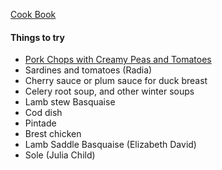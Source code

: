 [Cook Book](https://github.com/vmsmith/CookBook/blob/master/README.md)  

#### Things to try  
* [Pork Chops with Creamy Peas and Tomatoes](https://github.com/vmsmith/CookBook/blob/master/dishes_to_try_pork-chops-peas-tomatoes.md)  
* Sardines and tomatoes (Radia)    
* Cherry sauce or plum sauce for duck breast   
* Celery root soup, and other winter soups   
* Lamb stew Basquaise   
* Cod dish   
* Pintade  
* Brest chicken   
* Lamb Saddle Basquaise (Elizabeth David)  
* Sole (Julia Child)  



